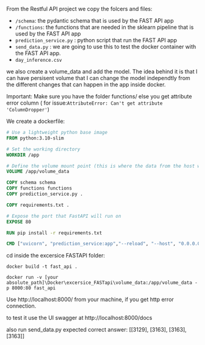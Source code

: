 From the Restful API project we copy the folcers and files:

* `/schema`: the pydantic schema that is used by the FAST API app
* `/functions`: the functions that are needed in the sklearn pipeline that is used by the FAST API app
* `prediction_service.py` : python script that run the FAST API app
* `send_data.py` : we are going to use this to test the docker container with the FAST API app.
* `day_inference.csv`

we also create a volume_data and add the model. The idea behind it is that I can have persisent volume that I can change the model independtly from the different changes that can happen in the app inside docker.

Important: Make sure you have the folder functions/ else you get attribute error column ( for issue:`AttributeError: Can't get attribute 'ColumnDropper'`)

We create a dockerfile:

```Dockerfile
# Use a lightweight python base image
FROM python:3.10-slim

# Set the working directory
WORKDIR /app

# Define the volume mount point (this is where the data from the host will be mounted)
VOLUME /app/volume_data

COPY schema schema
COPY functions functions
COPY prediction_service.py .

COPY requirements.txt .

# Expose the port that FastAPI will run on
EXPOSE 80

RUN pip install -r requirements.txt

CMD ["uvicorn", "prediction_service:app","--reload", "--host", "0.0.0.0", "--port", "80"]

```

cd inside the excersice FASTAPI folder:

`docker build -t fast_api .`

`docker run -v [your absolute_path]\Docker\excersice_FASTapi\volume_data:/app/volume_data -p 8000:80 fast_api`

Use http://localhost:8000/ from your machine, if you get http error connection.

to test it use the UI swagger at http://localhost:8000/docs

also run send_data.py
expected correct answer: [[3129], [3163], [3163], [3163]]

